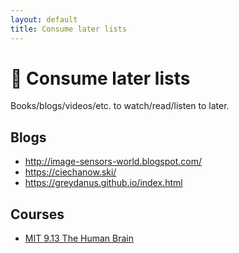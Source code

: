 ```yaml
---
layout: default
title: Consume later lists 
---
```


# 🍫 Consume later lists

Books/blogs/videos/etc. to watch/read/listen to later. 

## Blogs 
- http://image-sensors-world.blogspot.com/
- https://ciechanow.ski/
- https://greydanus.github.io/index.html

## Courses 
- [MIT 9.13 The Human Brain](https://www.youtube.com/playlist?list=PLUl4u3cNGP60IKRN_pFptIBxeiMc0MCJP)
